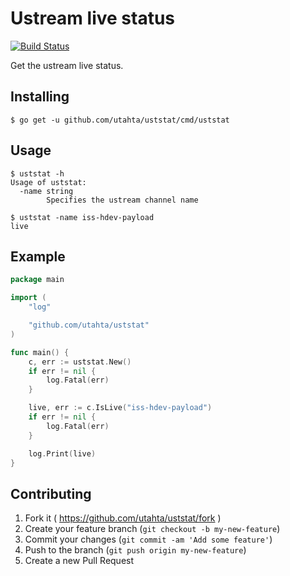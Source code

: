 # Ustream live status

[![Build Status](https://travis-ci.org/utahta/uststat.svg?branch=master)](https://travis-ci.org/utahta/uststat)

Get the ustream live status.

## Installing

```
$ go get -u github.com/utahta/uststat/cmd/uststat
```

## Usage

```
$ uststat -h
Usage of uststat:
  -name string
        Specifies the ustream channel name

```
```
$ uststat -name iss-hdev-payload
live
```

## Example

```go
package main

import (
	"log"

	"github.com/utahta/uststat"
)

func main() {
	c, err := uststat.New()
	if err != nil {
		log.Fatal(err)
	}

	live, err := c.IsLive("iss-hdev-payload")
	if err != nil {
		log.Fatal(err)
	}

	log.Print(live)
}
```

## Contributing

1. Fork it ( https://github.com/utahta/uststat/fork )
2. Create your feature branch (`git checkout -b my-new-feature`)
3. Commit your changes (`git commit -am 'Add some feature'`)
4. Push to the branch (`git push origin my-new-feature`)
5. Create a new Pull Request

